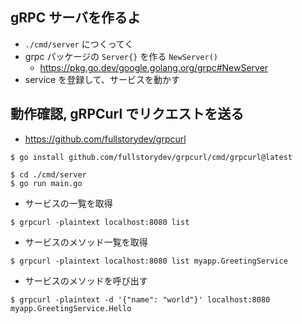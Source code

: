 ## gRPC サーバを作るよ
- `./cmd/server` につくってく
- grpc パッケージの `Server{}` を作る `NewServer()` 
    - https://pkg.go.dev/google.golang.org/grpc#NewServer
- service を登録して、サービスを動かす


## 動作確認, gRPCurl でリクエストを送る
- https://github.com/fullstorydev/grpcurl


```shell
$ go install github.com/fullstorydev/grpcurl/cmd/grpcurl@latest
```

```shell
$ cd ./cmd/server
$ go run main.go
```


- サービスの一覧を取得


```shell
$ grpcurl -plaintext localhost:8080 list
```


- サービスのメソッド一覧を取得


```shell
$ grpcurl -plaintext localhost:8080 list myapp.GreetingService
```


- サービスのメソッドを呼び出す


```shell
$ grpcurl -plaintext -d '{"name": "world"}' localhost:8080 myapp.GreetingService.Hello
